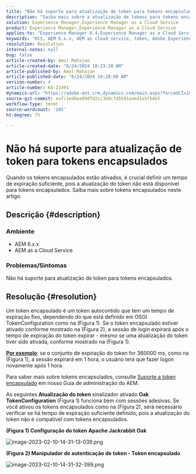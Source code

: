 ```yaml
---
title: "Não há suporte para atualização de token para tokens encapsulados"
description: "Saiba mais sobre a atualização de tokens para tokens encapsulados no Adobe Experience Manager (AEM) as a Cloud Service."
solution: Experience Manager,Experience Manager as a Cloud Service
product: Experience Manager,Experience Manager as a Cloud Service
applies-to: "Experience Manager 6.4,Experience Manager as a Cloud Service,Experience Manager 6.5"
keywords: "KCS, AEM 6.x.x, AEM as cloud service, token, Adobe Experience Manager, Perguntas frequentes, tokens encapsulados, 6.4, 6.5, Experience Manager as a Cloud Service"
resolution: Resolution
internal-notes: null
bug: false
article-created-by: Amol Mahajan
article-created-date: "6/24/2024 10:23:38 AM"
article-published-by: Amol Mahajan
article-published-date: "6/24/2024 10:28:08 AM"
version-number: 4
article-number: KA-21491
dynamics-url: "https://adobe-ent.crm.dynamics.com/main.aspx?forceUCI=1&pagetype=entityrecord&etn=knowledgearticle&id=3960eacc-1332-ef11-840a-6045bd02de5c"
source-git-commit: eafc1ed6ea99dfd2cc3b0c7d5591aaed1a5fb4b5
workflow-type: tm+mt
source-wordcount: '285'
ht-degree: 7%

---
```


# Não há suporte para atualização de token para tokens encapsulados


Quando os tokens encapsulados estão ativados, é crucial definir um tempo de expiração suficiente, pois a atualização do token não está disponível para tokens encapsulados. Saiba mais sobre tokens encapsulados neste artigo.

## Descrição {#description}


### <b>Ambiente</b>

- AEM 6.x.x
- AEM as a Cloud Service




### <b>Problemas/Sintomas</b>

Não há suporte para atualização de token para tokens encapsulados.




## Resolução {#resolution}


Um token encapsulado é um token autocontido que tem um tempo de expiração fixo, dependendo do que está definido em OSGI TokenConfiguration como na (Figura 1).
Se o token encapsulado estiver ativado conforme mostrado na (Figura 2), a sessão de login expirará após o tempo de expiração do token expirar - mesmo se uma atualização do token tiver sido ativada, conforme mostrado na (Figura 1).

<u><b>Por exemplo</b></u>: se o conjunto de expiração do token for 360000 ms, como na (Figura 1), a sessão expirará em 1 hora, o usuário terá que fazer logon novamente após 1 hora.

Para saber mais sobre tokens encapsulados, consulte [Suporte a token encapsulado](https://experienceleague.adobe.com/docs/experience-manager-64/administering/security/encapsulated-token.html) em nosso Guia de administração do AEM.

As seguintes <b>Atualização do token</b> sinalizador ativado <b>Oak TokenConfiguration</b> (Figura 1) funciona bem com sessões adesivas.
Se você ativou os tokens encapsulados como na (Figura 2), será necessário verificar se há tempo de expiração suficiente definido, pois a atualização do token não é compatível com tokens encapsulados.



<b>(Figura 1) Configuração do token Apache Jackrabbit Oak</b>

![image-2023-02-10-14-31-13-039.png](https://jira.corp.adobe.com/secure/attachment/9633655/image-2023-02-10-14-31-13-039.png)

<b>(Figura 2) Manipulador de autenticação de token - Token encapsulado</b>



![image-2023-02-10-14-31-32-399.png](https://jira.corp.adobe.com/secure/attachment/9633654/image-2023-02-10-14-31-32-399.png)


